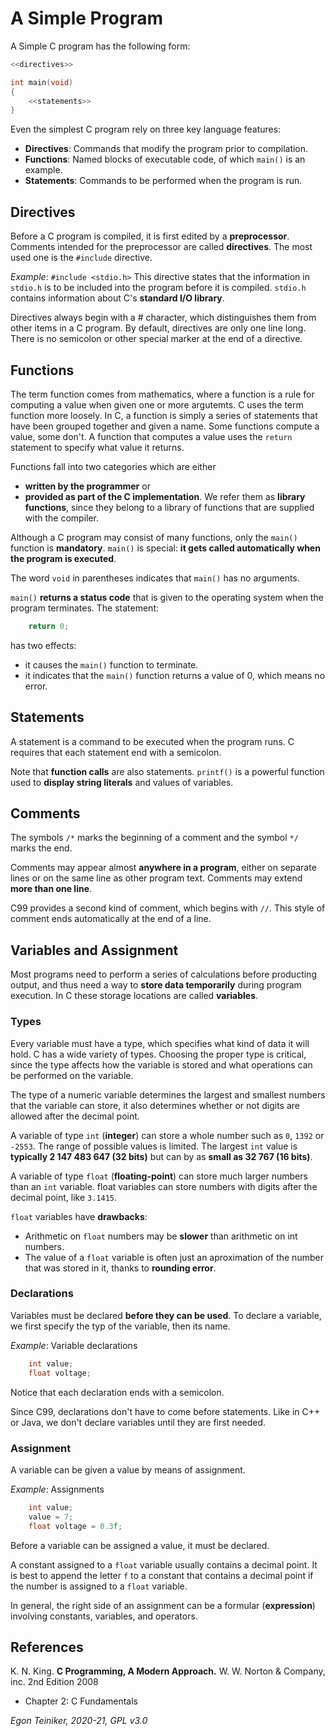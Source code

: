 # A Simple Program

A Simple C program has the following form:

```C
<<directives>>

int main(void)
{
    <<statements>>
}
```

Even the simplest C program rely on three key language features:
* **Directives**: Commands that modify the program prior to compilation.
* **Functions**: Named blocks of executable code, of which `main()` is an example. 
* **Statements**: Commands to be performed when the program is run.

## Directives
Before a C program is compiled, it is first edited by a **preprocessor**.
Comments intended for the preprocessor are called **directives**.
The most used one is the `#include` directive.

_Example_: `#include <stdio.h>`
This directive states that the information in `stdio.h` is to be included into the 
program before it is compiled. `stdio.h` contains information about C's **standard I/O library**.

Directives always begin with a # character, which distinguishes them from other items in a C program.
By default, directives are only one line long. There is no semicolon or other special marker at the end of a directive.


## Functions

The term function comes from mathematics, where a function is a rule for computing a value when given one or more 
argutemts. C uses the term function more loosely.
In C, a function is simply a series of statements that have been grouped together and given a name.
Some functions compute a value, some don't.
A function that computes a value uses the `return` statement to specify what value it returns.

Functions fall into two categories which are either
* **written by the programmer** or
* **provided as part of the C implementation**. 
  We refer them as **library functions**, since they belong to a library of functions that are supplied with the compiler.

Although a C program may consist of many functions, only the `main()` function is **mandatory**.
`main()` is special: **it gets called automatically when the program is executed**.

The word `void` in parentheses indicates that `main()` has no arguments.

`main()` **returns a status code** that is given to the operating system when the program terminates.
The statement:
```C
    return 0;
```
has two effects:
* it causes the `main()` function to terminate.
* it indicates that the `main()` function returns a value of 0, which means no error.


## Statements 
A statement is a command to be executed when the program runs.
C requires that each statement end with a semicolon.

Note that **function calls** are also statements.
`printf()` is a powerful function used to **display string literals** and values of variables.


## Comments

The symbols `/*` marks the beginning of a comment and the symbol `*/` marks the end.

Comments may appear almost **anywhere in a program**, either on separate lines or on the same line as other program text.
Comments may extend **more than one line**.

C99 provides a second kind of comment, which begins with `//`.
This style of comment ends automatically at the end of a line. 

## Variables and Assignment

Most programs need to perform a series of calculations before producting output, and thus need a way to **store data 
temporarily** during program execution.
In C these storage locations are called **variables**.

### Types
Every variable must have a type, which specifies what kind of data it will hold.
C has a wide variety of types.
Choosing the proper type is critical, since the type affects how the variable is stored 
and what operations can be performed on the variable.

The type of a numeric variable determines the largest and smallest numbers that the variable can
store, it also determines whether or not digits are allowed after the decimal point.

A variable of type `int` (**integer**) can store a whole number such as `0`, `1392` or `-2553`.
The range of possible values is limited. The largest `int` value is **typically 2 147 483 647 (32 bits)** but 
can by as **small as 32 767 (16 bits)**. 

A variable of type `float` (**floating-point**) can store much larger numbers than an `int` variable.
float variables can store numbers with digits after the decimal point, like `3.1415`.

`float` variables have **drawbacks**:
* Arithmetic on `float` numbers may be **slower** than arithmetic on int numbers.
* The value of a `float` variable is often just an aproximation of the number that was stored in it, 
    thanks to **rounding error**.

### Declarations

Variables must be declared **before they can be used**.
To declare a variable, we first specify the typ of the variable, then its name.

_Example_: Variable declarations
```C
    int value;
    float voltage;
```
Notice that each declaration ends with a semicolon.

Since C99, declarations don't have to come before statements.
Like in C++ or Java, we don't declare variables until they are first needed.

### Assignment

A variable can be given a value by means of assignment.

_Example_: Assignments
```C
    int value;
    value = 7;
    float voltage = 0.3f;
```
Before a variable can be assigned a value, it must be declared.

A constant assigned to a `float` variable usually contains a decimal point.
It is best to append the letter `f` to a constant that contains a decimal point if the number is assigned to a `float` 
variable.

In general, the right side of an assignment can be a formular (**expression**) involving constants, variables, 
and operators.

## References
K. N. King. **C Programming, A Modern Approach.** W. W. Norton & Company, inc. 2nd Edition 2008
 * Chapter 2: C Fundamentals
 
*Egon Teiniker, 2020-21, GPL v3.0* 
